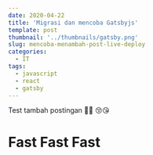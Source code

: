 ```yaml
---
date: 2020-04-22
title: 'Migrasi dan mencoba Gatsbyjs'
template: post
thumbnail: '../thumbnails/gatsby.png'
slug: mencoba-menambah-post-live-deploy
categories:
  - IT
tags:
  - javascript
  - react
  - gatsby
---
```

Test tambah postingan 🤪🤘
😚😘


# Fast Fast Fast
